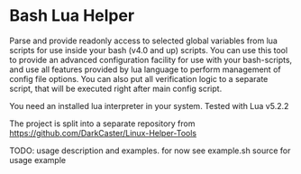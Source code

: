 # Bash Lua Helper

Parse and provide readonly access to selected global variables from lua scripts for use inside your bash (v4.0 and up) scripts.
You can use this tool to provide an advanced configuration facility for use with your bash-scripts, and use all features provided by lua language to perform management of config file options.
You can also put all verification logic to a separate script, that will be executed right after main config script.

You need an installed lua interpreter in your system. Tested with Lua v5.2.2

The project is split into a separate repository from https://github.com/DarkCaster/Linux-Helper-Tools

TODO: usage description and examples. for now see example.sh source for usage example

